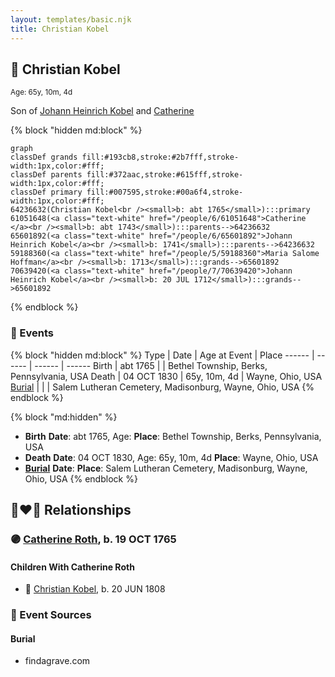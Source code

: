 ```yaml
---
layout: templates/basic.njk
title: Christian Kobel
---
```

## 🔵 Christian Kobel
<small>Age: 65y, 10m, 4d</small>

Son of [Johann Heinrich Kobel](/people/6/65601892) and [Catherine ](/people/6/61051648)

{% block "hidden md:block" %}
```mermaid
graph
classDef grands fill:#193cb8,stroke:#2b7fff,stroke-width:1px,color:#fff;
classDef parents fill:#372aac,stroke:#615fff,stroke-width:1px,color:#fff;
classDef primary fill:#007595,stroke:#00a6f4,stroke-width:1px,color:#fff;
64236632(Christian Kobel<br /><small>b: abt 1765</small>):::primary
61051648(<a class="text-white" href="/people/6/61051648">Catherine </a><br /><small>b: abt 1743</small>):::parents-->64236632
65601892(<a class="text-white" href="/people/6/65601892">Johann Heinrich Kobel</a><br /><small>b: 1741</small>):::parents-->64236632
59188360(<a class="text-white" href="/people/5/59188360">Maria Salome Hoffman</a><br /><small>b: 1713</small>):::grands-->65601892
70639420(<a class="text-white" href="/people/7/70639420">Johann Heinrich Kobel</a><br /><small>b: 20 JUL 1712</small>):::grands-->65601892
```
{% endblock %}

### 📆 Events

{% block "hidden md:block" %}
Type | Date | Age at Event | Place
------ | ------ | ------ | ------
Birth | abt 1765 |  | Bethel Township, Berks, Pennsylvania, USA
Death | 04 OCT 1830 | 65y, 10m, 4d | Wayne, Ohio, USA
[Burial](#event-event-4) |  |  | Salem Lutheran Cemetery, Madisonburg, Wayne, Ohio, USA
{% endblock %}

{% block "md:hidden" %}
- **Birth**
**Date**: abt 1765, Age:
**Place**: Bethel Township, Berks, Pennsylvania, USA
- **Death**
**Date**: 04 OCT 1830, Age: 65y, 10m, 4d
**Place**: Wayne, Ohio, USA
- **[Burial](#event-event-4)**
**Date**:
**Place**: Salem Lutheran Cemetery, Madisonburg, Wayne, Ohio, USA
{% endblock %}

## 👩‍❤️‍👨 Relationships

### 🟣 [Catherine Roth](/people/8/85792165), b. 19 OCT 1765

#### Children With Catherine Roth
* 🔵 [Christian Kobel](/people/1/17423128), b. 20 JUN 1808
### 📰 Event Sources

#### <a id="event-event-4"></a> Burial
* findagrave.com
